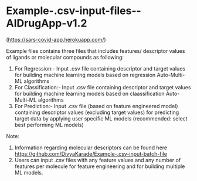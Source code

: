 # Example-.csv-input-files--AIDrugApp-v1.2
(https://sars-covid-app.herokuapp.com/)

Example files contains three files that includes features/ descriptor values of ligands or molecular compounds as following:
1. For Regression:- Input .csv file containing descriptor and target values for building machine learning models based on regression Auto-Multi-ML algorithms
2. For Classification:- Input .csv file containing descriptor and target values for building machine learning models based on claassification Auto-Multi-ML algorithms
3. For Prediction:- Input .csv file (based on feature engineered model) containing descriptor values (excluding target values) for predicting target data by applying user specific ML models (recommended: select best performing ML models)

Note: 
1. Information regarding molecular descriptors can be found here https://github.com/DivyaKarade/Example-.csv-input-batch-file 
2. Users can input .csv files with any feature values and any number of features per molecule for feature engineering and for building multiple ML models.
